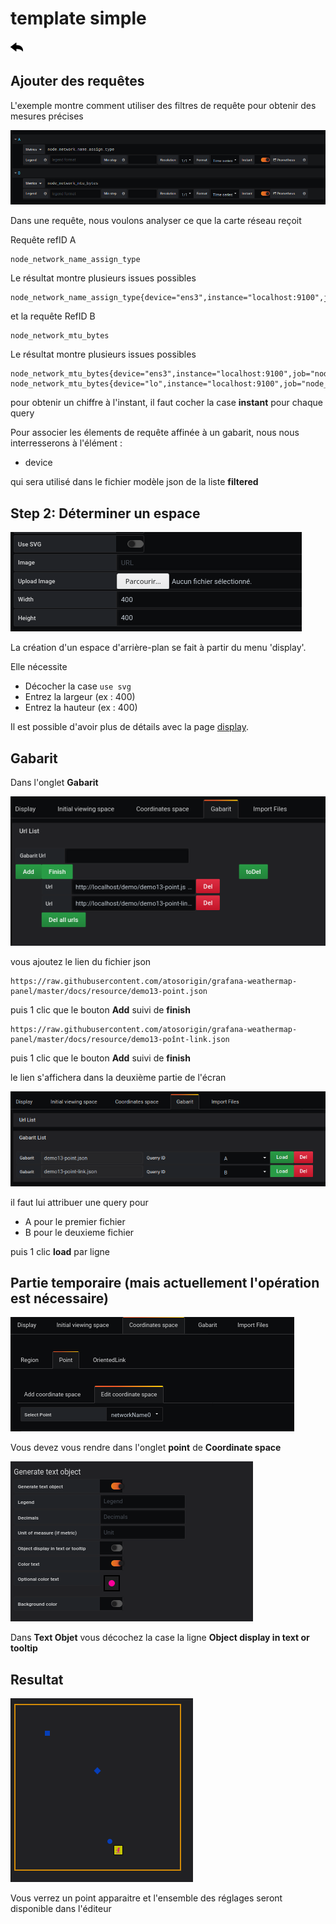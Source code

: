 # template simple

[![](../../screenshots/other/Go-back.png)](README.md)


## Ajouter des requêtes

L'exemple montre comment utiliser des filtres de requête pour obtenir des mesures précises

![fileselect background](../../screenshots/demo/tutorial13/query.png)

Dans une requête, nous voulons analyser ce que la carte réseau reçoit

Requête refID A

```
node_network_name_assign_type

```

Le résultat montre plusieurs issues possibles

```
node_network_name_assign_type{device="ens3",instance="localhost:9100",job="node_exporter"}

```

et la requête RefID B

```
node_network_mtu_bytes
```

Le résultat montre plusieurs issues possibles

```
node_network_mtu_bytes{device="ens3",instance="localhost:9100",job="node_exporter"}
node_network_mtu_bytes{device="lo",instance="localhost:9100",job="node_exporter"}

```


pour obtenir un chiffre à l'instant, il faut cocher la case **instant** pour chaque query


Pour associer les élements de requête affinée à un gabarit, nous nous interresserons à l'élément :


- device

qui sera utilisé dans le fichier modèle json de la liste **filtered**


## Step 2: Déterminer un espace

![step 02](../../screenshots/demo/tutorial13/display.png)

La création d'un espace d'arrière-plan se fait à partir du menu 'display'.

Elle nécessite

- Décocher la case `use svg`
- Entrez la largeur (ex : 400)
- Entrez la hauteur (ex : 400)

Il est possible d'avoir plus de détails avec la page [display](../editor/display.md).

## Gabarit

Dans l'onglet **Gabarit**

![](../../screenshots/demo/tutorial13/demo13-1.png)

vous ajoutez le lien du fichier json

```
https://raw.githubusercontent.com/atosorigin/grafana-weathermap-panel/master/docs/resource/demo13-point.json

```

puis 1 clic que le bouton **Add** suivi de **finish**

```
https://raw.githubusercontent.com/atosorigin/grafana-weathermap-panel/master/docs/resource/demo13-poînt-link.json

```

puis 1 clic que le bouton **Add** suivi de **finish**

le lien s'affichera dans la deuxième partie de l'écran

![](../../screenshots/demo/tutorial13/demo13-2.png)

il faut lui attribuer une query pour

- A pour le premier fichier
- B pour le deuxieme fichier

puis 1 clic **load** par ligne


## Partie temporaire (mais actuellement l'opération est nécessaire)


![](../../screenshots/demo/tutorial13/tmp13-0.png)

Vous devez vous rendre dans l'onglet **point** de **Coordinate space**

![](../../screenshots/demo/tutorial13/tmp13-1.png)

Dans **Text Objet** vous décochez la case la ligne **Object display in text or tooltip**



## Resultat

![](../../screenshots/demo/tutorial13/result.png)

Vous verrez un point apparaitre et l'ensemble des réglages seront disponible dans l'éditeur






